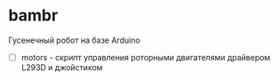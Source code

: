 # bambr
Гусенечный робот на базе Arduino

- [ ] motors - скрипт управления роторными двигателями драйвером L293D и джойстиком
